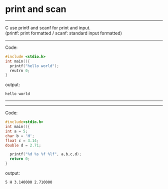 # print and scan
---
C use printf and scanf for print and input.  
(printf: print formatted / scanf: standard input formatted)

---
Code:
```C
#include <stdio.h>
int main(){
  printf("hello world");
  reutrn 0;
}
```

output:
```txt
hello world
```
---

---
Code:
```C
#include<stdio.h>
int main(){
int a = 5;
char b = 'H';
float c = 3.14;
double d = 2.71;

  printf("%d %s %f %lf", a,b,c,d);
  return 0;
}
```
output:
```txt
5 H 3.140000 2.710000
```
